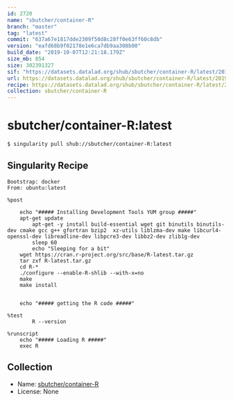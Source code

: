 ```yaml
---
id: 2720
name: "sbutcher/container-R"
branch: "master"
tag: "latest"
commit: "637a67e1817dde2309f50d8c28ff0e63ff60c8db"
version: "eafd68b9f02178e1e6ca7db9aa308b00"
build_date: "2019-10-07T12:21:18.179Z"
size_mb: 854
size: 302391327
sif: "https://datasets.datalad.org/shub/sbutcher/container-R/latest/2019-10-07-637a67e1-eafd68b9/eafd68b9f02178e1e6ca7db9aa308b00.simg"
url: https://datasets.datalad.org/shub/sbutcher/container-R/latest/2019-10-07-637a67e1-eafd68b9/
recipe: https://datasets.datalad.org/shub/sbutcher/container-R/latest/2019-10-07-637a67e1-eafd68b9/Singularity
collection: sbutcher/container-R
---
```


# sbutcher/container-R:latest

```bash
$ singularity pull shub://sbutcher/container-R:latest
```

## Singularity Recipe

```singularity
Bootstrap: docker
From: ubuntu:latest

%post

	echo "##### Installing Development Tools YUM group #####"
	apt-get update
        apt-get -y install build-essential wget git binutils binutils-dev cmake gcc g++ gfortran bzip2  xz-utils liblzma-dev make libcurl4-openssl-dev libreadline-dev libpcre3-dev libbz2-dev zlib1g-dev
        sleep 60
        echo "Sleeping for a bit"
	wget https://cran.r-project.org/src/base/R-latest.tar.gz
	tar zxf R-latest.tar.gz
	cd R-*
	./configure --enable-R-shlib --with-x=no
	make
	make install


	echo "##### getting the R code #####"

%test
        R --version

%runscript
	echo "##### Loading R #####"
	exec R
```

## Collection

 - Name: [sbutcher/container-R](https://github.com/sbutcher/container-R)
 - License: None

